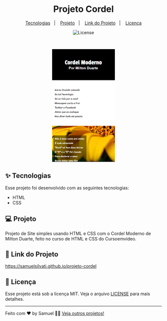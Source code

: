<h1 align="center">
  Projeto Cordel
</h1>

<p align="center">
  <a href="#-tecnologias">Tecnologias</a>&nbsp;&nbsp;&nbsp;|&nbsp;&nbsp;&nbsp;
  <a href="#-projeto">Projeto</a>&nbsp;&nbsp;&nbsp;|&nbsp;&nbsp;&nbsp;
  <a href="#-link-do-projeto">Link do Projeto</a>&nbsp;&nbsp;&nbsp;|&nbsp;&nbsp;&nbsp;
  <a href="#-licença">Licença</a>
</p>

<p align="center">
  <img alt="License" src="https://img.shields.io/static/v1?label=license&message=MIT&color=8257E5&labelColor=000000">
</p>

<br>

<p align="center">
  <a href="https://samuelsilvati.github.io/projeto-cordel"><img alt="thumbnail" src="imagens/cordel2.png" width="40%"></a>
</p>

## ✨ Tecnologias

Esse projeto foi desenvolvido com as seguintes tecnologias:

- HTML
- CSS

## 💻 Projeto

Projeto de Site simples usando HTML e CSS com o Cordel Moderno de Milton Duarte, feito no curso de HTML e CSS do Cursoemvideo.

## 🚀 Link do Projeto

https://samuelsilvati.github.io/projeto-cordel


## 📄 Licença

Esse projeto está sob a licença MIT. Veja o arquivo [LICENSE](LICENSE.md) para mais detalhes.

---

Feito com ♥ by Samuel 👋🏻 [Veja outros projetos!](https://github.com/samuelsilvati?tab=repositories)
